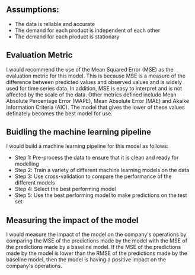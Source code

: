 ## Assumptions:
- The data is reliable and accurate
- The demand for each product is independent of each other
- The demand for each product is stationary


## Evaluation Metric
I would recommend the use of the Mean Squared Error (MSE) as the evaluation metric for this model. This is because MSE is a measure of the difference between predicted values and observed values and is widely used for time series data. In addition, MSE is easy to interpret and is not affected by the scale of the data.
Other metrics defined include Mean Absolute Percentage Error (MAPE), Mean Absolute Error (MAE) and Akaike Information Criteria (AIC). The model that gives the lower of these values definately becomes the best model for use. 


## Buidling the machine learning pipeline
I would build a machine learning pipeline for this model as follows:
- Step 1: Pre-process the data to ensure that it is clean and ready for modelling
- Step 2: Train a variety of different machine learning models on the data
- Step 3: Use cross-validation to compare the performance of the different models
- Step 4: Select the best performing model
- Step 5: Use the best performing model to make predictions on the test set

## Measuring the impact of the model
I would measure the impact of the model on the company's operations by comparing the MSE of the predictions made by the model with the MSE of the predictions made by a baseline model. If the MSE of the predictions made by the model is lower than the RMSE of the predictions made by the baseline model, then the model is having a positive impact on the company's operations.